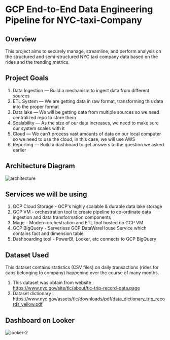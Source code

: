 <h1>GCP End-to-End Data Engineering Pipeline for NYC-taxi-Company</h1>

<h2>Overview</h2>
This project aims to securely manage, streamline, and perform analysis on the structured and semi-structured NYC taxi company data based on the rides and the trending metrics.

## Project Goals
1. Data Ingestion — Build a mechanism to ingest data from different sources
2. ETL System — We are getting data in raw format, transforming this data into the proper format
3. Data lake — We will be getting data from multiple sources so we need centralized repo to store them
4. Scalability — As the size of our data increases, we need to make sure our system scales with it
5. Cloud — We can’t process vast amounts of data on our local computer so we need to use the cloud, in this case, we will use AWS
6. Reporting — Build a dashboard to get answers to the question we asked earlier

<h2>Architecture Diagram</h2>

![architecture](https://github.com/Dipeshgandhi131/Bigdata_projects/assets/91051383/9ad0de81-c8cd-4b1d-8461-b2150bc89a95)

## Services we will be using
1. GCP Cloud Storage - GCP's highly scalable & durable data lake storage 
2. GCP VM - orchestration tool to create pipeline to co-ordinate data ingestion and data transformation components
3. Mage - Modern orchestration and ETL tool hosted on GCP VM
4. GCP BigQuery - Serverless GCP DataWareHouse Service which contains fact and dimension table 
5. Dashboarding tool - PowerBI, Looker, etc connects to GCP BigQuery

<h2>Dataset Used</h2>

This dataset contains statistics (CSV files) on daily transactions (rides for cabs belonging to company) happening over the course of many months.
1. This dataset was obtain from website : https://www.nyc.gov/site/tlc/about/tlc-trip-record-data.page
2. Dataset dictionary : https://www.nyc.gov/assets/tlc/downloads/pdf/data_dictionary_trip_records_yellow.pdf


<h2> Dashboard on Looker</h2>

![looker-2](https://github.com/Dipeshgandhi131/Bigdata_projects/assets/91051383/261543b1-de77-4382-af1e-3ad0955b2870)
